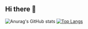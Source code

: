 ## Hi there 👋

![Anurag's GitHub stats](https://github-readme-stats.vercel.app/api?username=disadykov&show_icons=true&theme=merko)
[![Top Langs](https://github-readme-stats.vercel.app/api/top-langs/?username=disadykov&layout=compact&show_icons=true&theme=merko)](https://github.com/anuraghazra/github-readme-stats)
